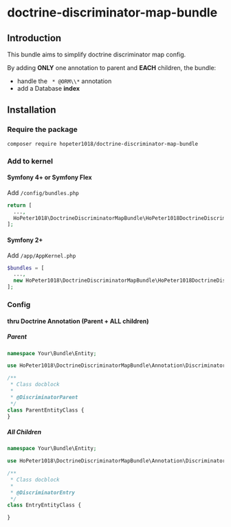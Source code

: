 # doctrine-discriminator-map-bundle

## Introduction

This bundle aims to simplify doctrine discriminator map config.

By adding **ONLY** one annotation to parent and **EACH** children, the bundle:

-   handle the ` * @ORM\\*` annotation
-   add a Database **index**

## Installation

### Require the package

`composer require hopeter1018/doctrine-discriminator-map-bundle`

### Add to kernel

#### Symfony 4+ or Symfony Flex

Add `/config/bundles.php`

```php
return [
  ...,
  HoPeter1018\DoctrineDiscriminatorMapBundle\HoPeter1018DoctrineDiscriminatorMapBundle::class => ['all' => true],
];
```

#### Symfony 2+

Add `/app/AppKernel.php`

```php
$bundles = [
  ...,
  new HoPeter1018\DoctrineDiscriminatorMapBundle\HoPeter1018DoctrineDiscriminatorMapBundle(),
];
```

### Config

#### thru Doctrine Annotation (Parent + ALL children)

##### Parent

```php
namespace Your\Bundle\Entity;

use HoPeter1018\DoctrineDiscriminatorMapBundle\Annotation\DiscriminatorParent;

/**
 * Class docblock
 *
 * @DiscriminatorParent
 */
class ParentEntityClass {
}
```

##### All Children

```php
namespace Your\Bundle\Entity;

use HoPeter1018\DoctrineDiscriminatorMapBundle\Annotation\DiscriminatorParent;

/**
 * Class docblock
 *
 * @DiscriminatorEntry
 */
class EntryEntityClass {

}
```
